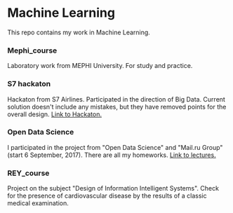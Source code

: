 # Machine Learning 
This repo contains my work in Machine Learning.

### Mephi_course
Laboratory work from MEPHI University. For study and practice.

### S7 hackaton
Hackaton from S7 Airlines. Participated in the direction of Big Data.
Current solution doesn't include any mistakes, but they have removed points for the overall design.
[Link to Hackaton.](https://www.s7.ru/home/offers/hackathon/index.dot)

### Open Data Science 
I participated in the project from "Open Data Science" and "Mail.ru Group" (start 6 September, 2017). There are all my homeworks. 
[Link to lectures.](https://habrahabr.ru/company/ods/blog/322626/)

### REY_course
Project on the subject "Design of Information Intelligent Systems".
Check for the presence of cardiovascular disease by the results of a classic medical examination.
